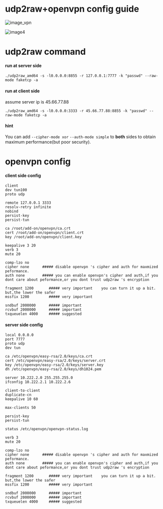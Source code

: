 # udp2raw+openvpn config guide
![image_vpn](/images/openvpn.PNG)

![image4](/images/image4.PNG)

# udp2raw command
#### run at server side
```
./udp2raw_amd64 -s -l0.0.0.0:8855 -r 127.0.0.1:7777 -k "passwd" --raw-mode faketcp -a
```
#### run at client side
assume server ip is 45.66.77.88
```
./udp2raw_amd64 -s -l0.0.0.0:3333 -r 45.66.77.88:8855 -k "passwd" --raw-mode faketcp -a
```

#### hint
You can add `--cipher-mode xor` `--auth-mode simple` to **both** sides to obtain maximum performance(but poor security).

# openvpn config

#### client side config
```
client
dev tun100
proto udp

remote 127.0.0.1 3333
resolv-retry infinite 
nobind 
persist-key 
persist-tun  

ca /root/add-on/openvpn/ca.crt
cert /root/add-on/openvpn/client.crt
key /root/add-on/openvpn/client.key

keepalive 3 20
verb 3
mute 20

comp-lzo no
cipher none      ##### disable openvpn 's cipher and auth for maxmized peformance. 
auth none        ##### you can enable openvpn's cipher and auth,if you dont care about peformance,or you dont trust udp2raw 's encryption

fragment 1200       ##### very important    you can turn it up a bit. but,the lower the safer
mssfix 1200         ##### very important

sndbuf 2000000      ##### important
rcvbuf 2000000      ##### important
txqueuelen 4000     ##### suggested
```


#### server side config
```
local 0.0.0.0
port 7777 
proto udp
dev tun 

ca /etc/openvpn/easy-rsa/2.0/keys/ca.crt
cert /etc/openvpn/easy-rsa/2.0/keys/server.crt
key /etc/openvpn/easy-rsa/2.0/keys/server.key
dh /etc/openvpn/easy-rsa/2.0/keys/dh1024.pem

server 10.222.2.0 255.255.255.0 
ifconfig 10.222.2.1 10.222.2.6

client-to-client
duplicate-cn 
keepalive 10 60 

max-clients 50

persist-key
persist-tun

status /etc/openvpn/openvpn-status.log

verb 3
mute 20  

comp-lzo no
cipher none      ##### disable openvpn 's cipher and auth for maxmized peformance. 
auth none        ##### you can enable openvpn's cipher and auth,if you dont care about peformance,or you dont trust udp2raw 's encryption

fragment 1200       ##### very important    you can turn it up a bit. but,the lower the safer
mssfix 1200         ##### very important

sndbuf 2000000      ##### important
rcvbuf 2000000      ##### important
txqueuelen 4000     ##### suggested
```

